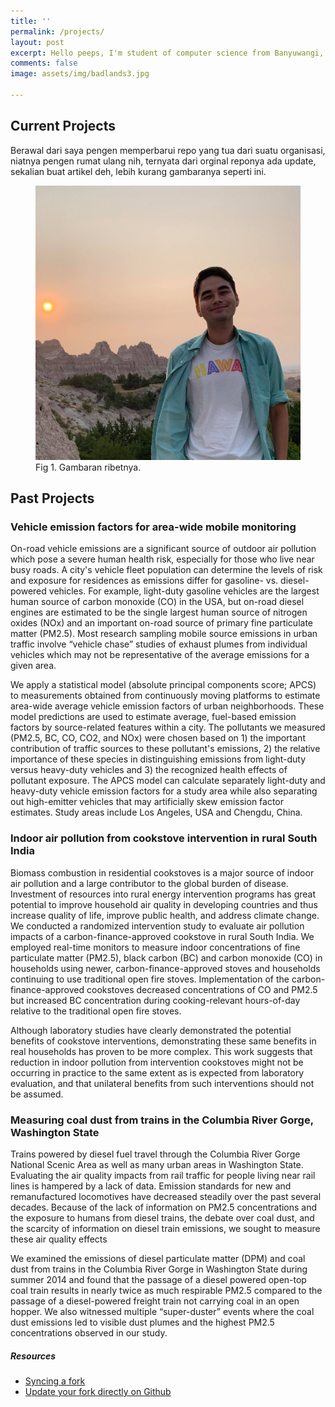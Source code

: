 ```yaml
---
title: ''
permalink: /projects/
layout: post
excerpt: Hello peeps, I'm student of computer science from Banyuwangi, living in Jogjakarta. This blog for documentation about my programming journey, running on jekyll, hosting on netlify and using my own simple theme.
comments: false
image: assets/img/badlands3.jpg

---
```



## **Current Projects**

Berawal dari saya pengen memperbarui repo yang tua dari suatu organisasi, niatnya pengen rumat ulang nih, ternyata dari orginal reponya ada update, sekalian buat artikel deh, lebih kurang gambaranya seperti ini.

<figure>
<img src="/assets/img/badlands3.jpg" alt="ilustrasi repo yang mau diupdate">
<figcaption>Fig 1. Gambaran ribetnya.</figcaption>
</figure>


## **Past Projects**


### Vehicle emission factors for area-wide mobile monitoring

On-road vehicle emissions are a significant source of outdoor air pollution which pose a severe human health risk, especially for those who live near busy roads. A city's vehicle fleet population can determine the levels of risk and exposure for residences as emissions differ for gasoline- vs. diesel-powered vehicles. For example, light-duty gasoline vehicles are the largest human source of carbon monoxide (CO) in the USA, but on-road diesel engines are estimated to be the single largest human source of nitrogen oxides (NOx) and an important on-road source of primary fine particulate matter (PM2.5). Most research sampling mobile source emissions in urban traffic involve “vehicle chase” studies of exhaust plumes from individual vehicles which may not be representative of the average emissions for a given area.

We apply a statistical model (absolute principal components score; APCS) to measurements obtained from continuously moving platforms to estimate area-wide average vehicle emission factors of urban neighborhoods. These model predictions are used to estimate average, fuel-based emission factors by source-related features within a city. The pollutants we measured (PM2.5, BC, CO, CO2, and NOx) were chosen based on 1) the important contribution of traffic sources to these pollutant's emissions, 2) the relative importance of these species in distinguishing emissions from light-duty versus heavy-duty vehicles and 3) the recognized health effects of pollutant exposure. The APCS model can calculate separately light-duty and heavy-duty vehicle emission factors for a study area while also separating out high-emitter vehicles that may artificially skew emission factor estimates. Study areas include Los Angeles, USA and Chengdu, China.


### Indoor air pollution from cookstove intervention in rural South India

Biomass combustion in residential cookstoves is a major source of indoor air pollution and a large contributor to the global burden of disease. Investment of resources into rural energy intervention programs has great potential to improve household air quality in developing countries and thus increase quality of life, improve public health, and address climate change. We conducted a randomized intervention study to evaluate air pollution impacts of a carbon-finance-approved cookstove in rural South India. We employed real-time monitors to measure indoor concentrations of fine particulate matter (PM2.5), black carbon (BC) and carbon monoxide (CO) in households using newer, carbon-finance-approved stoves and households continuing to use traditional open fire stoves. Implementation of the carbon-finance-approved cookstoves decreased concentrations of CO and PM2.5 but increased BC concentration during cooking-relevant hours-of-day relative to the traditional open fire stoves.

Although laboratory studies have clearly demonstrated the potential benefits of cookstove interventions, demonstrating these same benefits in real households has proven to be more complex. This work suggests that reduction in indoor pollution from intervention cookstoves might not be occurring in practice to the same extent as is expected from laboratory evaluation, and that unilateral benefits from such interventions should not be assumed.


### Measuring coal dust from trains in the Columbia River Gorge, Washington State

Trains powered by diesel fuel travel through the Columbia River Gorge National Scenic Area as well as many urban areas in Washington State. Evaluating the air quality impacts from rail traffic for people living near rail lines is hampered by a lack of data. Emission standards for new and remanufactured locomotives have decreased steadily over the past several decades. Because of the lack of information on PM2.5 concentrations and the exposure to humans from diesel trains, the debate over coal dust, and the scarcity of information on diesel train emissions, we sought to measure these air quality effects

We examined the emissions of diesel particulate matter (DPM) and coal dust from trains in the Columbia River Gorge in Washington State during summer 2014 and found that the passage of a diesel powered open-top coal train results in nearly twice as much respirable PM2.5 compared to the passage of a diesel-powered freight train not carrying coal in an open hopper. We also witnessed multiple “super-duster” events where the coal dust emissions led to visible dust plumes and the highest PM2.5 concentrations observed in our study.





##### Resources

- [Syncing a fork](https://help.github.com/en/github/collaborating-with-issues-and-pull-requests/syncing-a-fork)
- [Update your fork directly on Github](https://rick.cogley.info/post/update-your-forked-repository-directly-on-github/#top)
